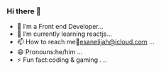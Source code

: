 ### Hi there 👋

- 🔭 I’m a Front end Developer...
- 🌱 I’m currently learning reactjs...
- 📫 How to reach me:email:esanelijah@icloud.com ...
- 😄 Pronouns:he/him ...
- ⚡ Fun fact:coding & gaming . ..

